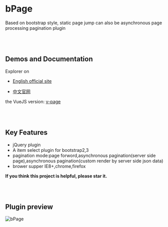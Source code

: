 # bPage
Based on bootstrap style, static page jump can also be asynchronous page processing pagination plugin

<br><br>

## Demos and Documentation

Explorer on 

- [English official site](https://terryz.github.io/bpage/index.html)

- [中文官网](https://terryz.gitee.io/bpage/index.html)

the VueJS version: [v-page](https://github.com/TerryZ/v-page)

<br><br>

## Key Features

<ul>
	<li>jQuery plugin</li>
	<li>A item select plugin for bootstrap2,3</li>
	<li>pagination mode:page forword,asynchronous pagination(server side page),asynchronous pagination(custom render by server side json data)</li>
	<li>brower supper IE8+,chrome,firefox</li>
</ul>

**If you think this project is helpful, please star it.**

<br><br>

## Plugin preview

![bPage](https://terryz.github.io/image/bPage.png)
